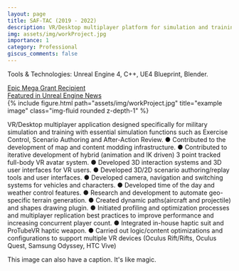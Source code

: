 ```yaml
---
layout: page
title: SAF-TAC (2019 - 2022)
description: VR/Desktop multiplayer platform for simulation and training. 
img: assets/img/workProject.jpg
importance: 1
category: Professional
giscus_comments: false
---
```

Tools & Technologies: Unreal Engine 4, C++, UE4 Blueprint, Blender.

<div class="row">
    <div class="col-sm mt-4 mt-md-0">
     <a href="https://www.simct.com/saf-tac/" >Epic Mega Grant Recipient</a> <br>
     <a href="https://www.unrealengine.com/en-US/spotlights/simcentric-scales-up-tactical-military-simulation-training-with-unreal-engine" > Featured in Unreal Engine News </a>
    </div>
</div>


<div class="row">
    <div class="col-sm mt-3 mt-md-0">
        {% include figure.html path="assets/img/workProject.jpg" title="example image" class="img-fluid rounded z-depth-1" %}
    </div>
    <div class="col-sm mt-3 mt-md-0">
        <p>
        VR/Desktop multiplayer application designed specifically for military simulation and training with essential simulation functions such as Exercise Control, Scenario Authoring and After-Action Review.
        ● Contributed to the development of map and content modding infrastructure.
        ● Contributed to iterative development of hybrid (animation and IK driven) 3 point tracked full-body VR
        avatar system.
        ● Developed 3D interaction systems and 3D user interfaces for VR users.
        ● Developed 3D/2D scenario authoring/replay tools and user interfaces.
        ● Developed camera, navigation and switching systems for vehicles and characters.
        ● Developed time of the day and weather control features.
        ● Research and development to automate geo-specific terrain generation.
        ● Created dynamic paths(aircraft and projectile) and shapes drawing plugin.
        ● Initiated profiling and optimization processes and multiplayer replication best practices to improve
        performance and increasing concurrent player count.
        ● Integrated in-house haptic suit and ProTubeVR haptic weapon.
        ● Carried out logic/content optimizations and configurations to support multiple VR devices (Oculus
        Rift/Rifts, Oculus Quest, Samsung Odyssey, HTC Vive)</p>
    </div>
</div>
<div class="caption">
    This image can also have a caption. It's like magic.
</div>




